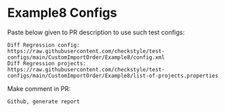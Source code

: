 # Example8 Configs
Paste below given to PR description to use such test configs:
```
Diff Regression config: https://raw.githubusercontent.com/checkstyle/test-configs/main/CustomImportOrder/Example8/config.xml
Diff Regression projects: https://raw.githubusercontent.com/checkstyle/test-configs/main/CustomImportOrder/Example8/list-of-projects.properties
```
Make comment in PR:
```
Github, generate report
```
